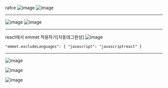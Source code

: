 rafce
![image](https://github.com/hyunju960429/React/assets/145514544/4fc6ec3a-6f32-4e86-b267-2fa92990e926)
![image](https://github.com/hyunju960429/React/assets/145514544/739828b6-2219-4c06-a95b-37a4dbad0d97)

-------------------------------------------

![image](https://github.com/hyunju960429/React/assets/145514544/53006aad-2579-4c0f-af13-6f3a5adc01ab)
![image](https://github.com/hyunju960429/React/assets/145514544/6d265348-23ac-40f2-8015-f37656aead26)

-----------------------------------------
react에서 emmet 적용하기[자동태그완성]
![image](https://github.com/hyunju960429/React/assets/145514544/9a825bc0-b994-4c4d-b748-f7a87f4c8a00)

```
"emmet.excludeLanguages": { "javascript": "javascriptreact" }
```


---------------------------

![image](https://github.com/hyunju960429/React/assets/145514544/bbc03d51-25ad-4620-a2a9-e0552f26874d)

![image](https://github.com/hyunju960429/React/assets/145514544/a5bf8b3e-84af-4ec5-8ff3-cc93c086a6f5)

![image](https://github.com/hyunju960429/React/assets/145514544/62844504-88b5-42e6-ae8c-380ac4084f4b)

